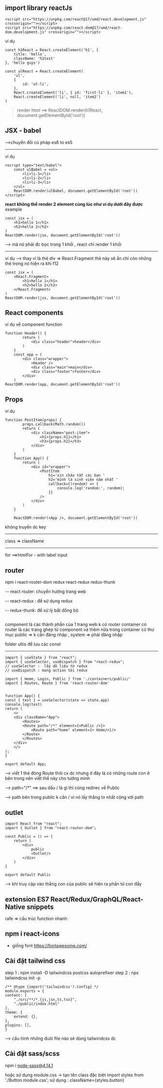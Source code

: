 ## import library reactJs

    <script src="https://unpkg.com/react@17/umd/react.development.js" crossorigin=""></script>
    <script src="https://unpkg.com/react-dom@17/umd/react-dom.development.js" crossorigin=""></script>
ví dụ

    const h1React = React.createElement('h1', {
        title: 'hello',
        className: 'h1test'
    }, 'hello guys')

    const ulReact = React.createElement(
        'ul',
        {
            id: 'ul-li',
        },
        React.createElement('li', { id: 'first-li' }, 'item1'),
        React.createElement('li', null, 'item2')
    )
> render html ==> ReactDOM.render(h1React, document.getElementById('root'))

## JSX - babel
-->chuyển đổi cú pháp es6 to es5 
***
ví dụ

    <script type="text/babel">
        const ulBabel = <ul>
            <li>li-1</li>
            <li>li-2</li>
            <li>li-3</li>
        </ul>
        ReactDOM.render(ulBabel, document.getElementById('root'))
    </script>

**react không thể render 2 element cùng lúc như ví dụ dưới đây được**
example

    const jsx = (
        <h1>hello 1</h1>
        <h2>hello 2</h2>
    )
    ReactDOM.render(jsx, document.getElementById('root'))

--> mà nó phải đc bọc trong 1 khối , react chỉ render 1 khối 
***
ví dụ --> thay vì là thẻ div => React.Fragment thẻ này sẽ ẩn chỉ còn những thẻ trong nó hiện ra khi f12

    const jsx = (
        <React.Fragment>
            <h1>hello 1</h1>
            <h2>hello 2</h2>
        </React.Fragment>
    )
    ReactDOM.render(jsx, document.getElementById('root'))

## React components
ví dụ về component function

    function Header() {
            return (
                <div class="header">header</div>
            )
        }
        const app = (
            <div class="wrapper">
                <Header />
                <div class="main">main</div>
                <div class="footer">footer</div>
            </div>
        )
    ReactDOM.render(app, document.getElementById('root'))

## Props
ví dụ

    function PostItem(props) {
            props.callback(Math.random())
            return (
                <div className="post-item">
                    <h1>{props.h1}</h1>
                    <h3>{props.h2}</h3>
                </div>
            )
        }
        function App() {
            return (
                <div id="wrapper">
                    <PostItem
                        h1='xin chào tất các bạn '
                        h2='mình là sinh viên năm nhất '
                        callback={(random) => {
                            console.log('random:', random);
                        }}
                    />
                </div>
            )
        }

        ReactDOM.render(<App />, document.getElementById('root'))
 không truyền dc key
 ***
 class => className
 ***
for ==>htmlFor - with label input


## router 
npm i react-router-dom redux react-redux redux-thunk

-- react router: chuyển hướng trang web

-- react-redux : để sử dụng redux

-- redux-thunk: để xử lý bất đồng bộ

##
component là các thành phần của 1 trang web k có router
container có router là các trang ghép từ component và thêm nữa
trong container có thư mục public => k cần đăng nhập  , system => phải đăng nhập

folder ultis để lưu các const 

***

    import { useState } from "react";
    import { useSelector, useDispatch } from "react-redux";
    // useSelector :  lấy dữ liệu từ redux
    // useDispatch : mang action tới redux

    import { Home, Login, Public } from './containers/public/'
    import { Routes, Route } from 'react-router-dom'


    function App() {
    const { test } = useSelector(state => state.app)
    console.log(test)
    return (
        <>
        <div className="App">
            <Routes>
            <Route path="/*" element={<Public />}>
                <Route path="home" element={< Home/>}/>
            </Route>
            </Routes>
        </div>
        </>
    );
    }

    export default App;


--> viết 1 thẻ đóng Route thôi cx dc nhưng ở đây là có những route con ở bên trong nên viết thế này cho tường minh

--> path="/*" ==> sau dấu / là gì thì cũng redirec về Public 

--> path bên trong public k cần / vì nó lấy thằng to nhất cộng với path 

## outlet

    import React from "react";
    import { Outlet } from "react-router-dom";

    const Public = () => {
        return (
            <div>
                public
                <Outlet/>
            </div>
        )
    }

    export default Public
--> khi truy cập vào thằng con của public sẽ hiện ra phần tử con đấy

## extension ES7 React/Redux/GraphQL/React-Native snippets
rafe => cấu trúc function nhanh

## npm i react-icons 
- giống font https://fontawesome.com/

## Cài đặt tailwind css 
step 1 : npm install -D tailwindcss postcss autoprefixer 
step 2 : npx tailwindcss init -p

    /** @type {import('tailwindcss').Config} */
    module.exports = {
    content: [
        "./src/**/*.{js,jsx,ts,tsx}",
        "./public/index.html"
    ],
    theme: {
        extend: {},
    },
    plugins: [],
    }
--> cấu hình những đuôi file nào sẽ dùng tailwindcss dc

## Cài đặt sass/scss
npm i node-sass@4.14.1

hoặc sử dụng module.css -> tạo tên class đặc biệt
import styles from './Button.module.css'; 
sử dụng : className={styles.button}